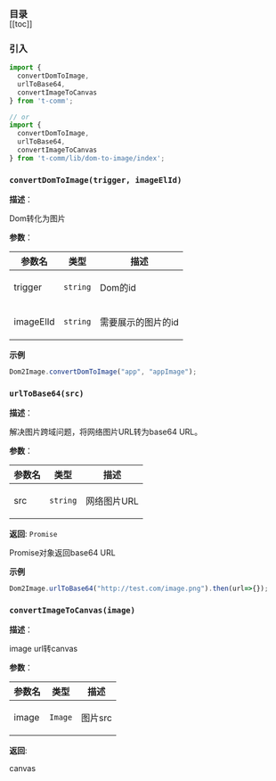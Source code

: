 <h3 style="margin-bottom: -1rem;">目录</h3>

[[toc]]

<h3>引入</h3>

```ts
import {
  convertDomToImage,
  urlToBase64,
  convertImageToCanvas
} from 't-comm';

// or
import {
  convertDomToImage,
  urlToBase64,
  convertImageToCanvas
} from 't-comm/lib/dom-to-image/index';
```


### `convertDomToImage(trigger, imageElId)` 


**描述**：<p>Dom转化为图片</p>

**参数**：


| 参数名 | 类型 | 描述 |
| --- | --- | --- |
| trigger | <code>string</code> | <p>Dom的id</p> |
| imageElId | <code>string</code> | <p>需要展示的图片的id</p> |



**示例**

```typescript
Dom2Image.convertDomToImage("app", "appImage");
```
<a name="urlToBase64"></a>

### `urlToBase64(src)` 


**描述**：<p>解决图片跨域问题，将网络图片URL转为base64 URL。</p>

**参数**：


| 参数名 | 类型 | 描述 |
| --- | --- | --- |
| src | <code>string</code> | <p>网络图片URL</p> |

**返回**: <code>Promise</code><br>

<p>Promise对象返回base64 URL</p>

**示例**

```typescript
Dom2Image.urlToBase64("http://test.com/image.png").then(url=>{});
```
<a name="convertImageToCanvas"></a>

### `convertImageToCanvas(image)` 


**描述**：<p>image url转canvas</p>

**参数**：


| 参数名 | 类型 | 描述 |
| --- | --- | --- |
| image | <code>Image</code> | <p>图片src</p> |

**返回**: <p>canvas</p>

